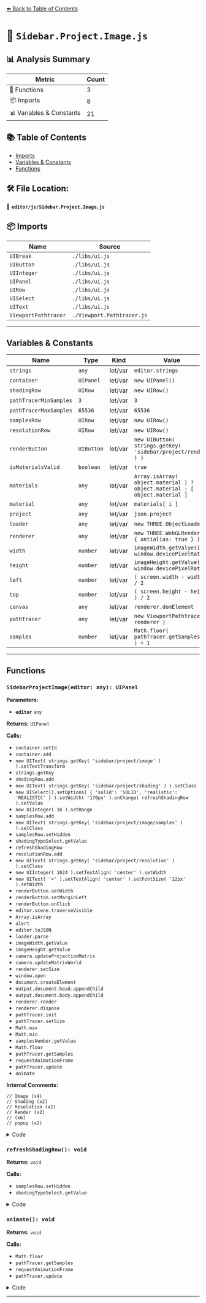 [⬅️ Back to Table of Contents](../../index.md)

# 📄 `Sidebar.Project.Image.js`

## 📊 Analysis Summary

| Metric | Count |
|--------|-------|
| 🔧 Functions | 3 |
| 📦 Imports | 8 |
| 📊 Variables & Constants | 21 |

## 📚 Table of Contents

- [Imports](#imports)
- [Variables & Constants](#variables-constants)
- [Functions](#functions)

## 🛠️ File Location:
📂 **`editor/js/Sidebar.Project.Image.js`**

## 📦 Imports

| Name | Source |
|------|--------|
| `UIBreak` | `./libs/ui.js` |
| `UIButton` | `./libs/ui.js` |
| `UIInteger` | `./libs/ui.js` |
| `UIPanel` | `./libs/ui.js` |
| `UIRow` | `./libs/ui.js` |
| `UISelect` | `./libs/ui.js` |
| `UIText` | `./libs/ui.js` |
| `ViewportPathtracer` | `./Viewport.Pathtracer.js` |


---

## Variables & Constants

| Name | Type | Kind | Value | Exported |
|------|------|------|-------|----------|
| `strings` | `any` | let/var | `editor.strings` | ✗ |
| `container` | `UIPanel` | let/var | `new UIPanel()` | ✗ |
| `shadingRow` | `UIRow` | let/var | `new UIRow()` | ✗ |
| `pathTracerMinSamples` | `3` | let/var | `3` | ✗ |
| `pathTracerMaxSamples` | `65536` | let/var | `65536` | ✗ |
| `samplesRow` | `UIRow` | let/var | `new UIRow()` | ✗ |
| `resolutionRow` | `UIRow` | let/var | `new UIRow()` | ✗ |
| `renderButton` | `UIButton` | let/var | `new UIButton( strings.getKey( 'sidebar/project/render' ) )` | ✗ |
| `isMaterialsValid` | `boolean` | let/var | `true` | ✗ |
| `materials` | `any` | let/var | `Array.isArray( object.material ) ? object.material : [ object.material ]` | ✗ |
| `material` | `any` | let/var | `materials[ i ]` | ✗ |
| `project` | `any` | let/var | `json.project` | ✗ |
| `loader` | `any` | let/var | `new THREE.ObjectLoader()` | ✗ |
| `renderer` | `any` | let/var | `new THREE.WebGLRenderer( { antialias: true } )` | ✗ |
| `width` | `number` | let/var | `imageWidth.getValue() / window.devicePixelRatio` | ✗ |
| `height` | `number` | let/var | `imageHeight.getValue() / window.devicePixelRatio` | ✗ |
| `left` | `number` | let/var | `( screen.width - width ) / 2` | ✗ |
| `top` | `number` | let/var | `( screen.height - height ) / 2` | ✗ |
| `canvas` | `any` | let/var | `renderer.domElement` | ✗ |
| `pathTracer` | `any` | let/var | `new ViewportPathtracer( renderer )` | ✗ |
| `samples` | `number` | let/var | `Math.floor( pathTracer.getSamples() ) + 1` | ✗ |


---

## Functions

### `SidebarProjectImage(editor: any): UIPanel`

**Parameters:**

- **`editor`** `any`

**Returns:** `UIPanel`

**Calls:**

- `container.setId`
- `container.add`
- `new UIText( strings.getKey( 'sidebar/project/image' ) ).setTextTransform`
- `strings.getKey`
- `shadingRow.add`
- `new UIText( strings.getKey( 'sidebar/project/shading' ) ).setClass`
- `new UISelect().setOptions( {
		'solid': 'SOLID',
		'realistic': 'REALISTIC'
	} ).setWidth( '170px' ).onChange( refreshShadingRow ).setValue`
- `new UIInteger( 16 ).setRange`
- `samplesRow.add`
- `new UIText( strings.getKey( 'sidebar/project/image/samples' ) ).setClass`
- `samplesRow.setHidden`
- `shadingTypeSelect.getValue`
- `refreshShadingRow`
- `resolutionRow.add`
- `new UIText( strings.getKey( 'sidebar/project/resolution' ) ).setClass`
- `new UIInteger( 1024 ).setTextAlign( 'center' ).setWidth`
- `new UIText( '×' ).setTextAlign( 'center' ).setFontSize( '12px' ).setWidth`
- `renderButton.setWidth`
- `renderButton.setMarginLeft`
- `renderButton.onClick`
- `editor.scene.traverseVisible`
- `Array.isArray`
- `alert`
- `editor.toJSON`
- `loader.parse`
- `imageWidth.getValue`
- `imageHeight.getValue`
- `camera.updateProjectionMatrix`
- `camera.updateMatrixWorld`
- `renderer.setSize`
- `window.open`
- `document.createElement`
- `output.document.head.appendChild`
- `output.document.body.appendChild`
- `renderer.render`
- `renderer.dispose`
- `pathTracer.init`
- `pathTracer.setSize`
- `Math.max`
- `Math.min`
- `samplesNumber.getValue`
- `Math.floor`
- `pathTracer.getSamples`
- `requestAnimationFrame`
- `pathTracer.update`
- `animate`

**Internal Comments:**
```
// Image (x4)
// Shading (x2)
// Resolution (x2)
// Render (x2)
// (x6)
// popup (x2)
```

<details><summary>Code</summary>

```typescript
function SidebarProjectImage( editor ) {

	const strings = editor.strings;

	const container = new UIPanel();
	container.setId( 'render' );

	// Image

	container.add( new UIText( strings.getKey( 'sidebar/project/image' ) ).setTextTransform( 'uppercase' ) );
	container.add( new UIBreak(), new UIBreak() );

	// Shading

	const shadingRow = new UIRow();
	container.add( shadingRow );

	shadingRow.add( new UIText( strings.getKey( 'sidebar/project/shading' ) ).setClass( 'Label' ) );

	const shadingTypeSelect = new UISelect().setOptions( {
		'solid': 'SOLID',
		'realistic': 'REALISTIC'
	} ).setWidth( '170px' ).onChange( refreshShadingRow ).setValue( 'solid' );
	shadingRow.add( shadingTypeSelect );

	const pathTracerMinSamples = 3;
	const pathTracerMaxSamples = 65536;
	const samplesNumber = new UIInteger( 16 ).setRange( pathTracerMinSamples, pathTracerMaxSamples );

	const samplesRow = new UIRow();
	samplesRow.add( new UIText( strings.getKey( 'sidebar/project/image/samples' ) ).setClass( 'Label' ) );
	samplesRow.add( samplesNumber );

	container.add( samplesRow );

	function refreshShadingRow() {

		samplesRow.setHidden( shadingTypeSelect.getValue() !== 'realistic' );

	}

	refreshShadingRow();

	// Resolution

	const resolutionRow = new UIRow();
	container.add( resolutionRow );

	resolutionRow.add( new UIText( strings.getKey( 'sidebar/project/resolution' ) ).setClass( 'Label' ) );

	const imageWidth = new UIInteger( 1024 ).setTextAlign( 'center' ).setWidth( '28px' );
	resolutionRow.add( imageWidth );

	resolutionRow.add( new UIText( '×' ).setTextAlign( 'center' ).setFontSize( '12px' ).setWidth( '12px' ) );

	const imageHeight = new UIInteger( 1024 ).setTextAlign( 'center' ).setWidth( '28px' );
	resolutionRow.add( imageHeight );

	// Render

	const renderButton = new UIButton( strings.getKey( 'sidebar/project/render' ) );
	renderButton.setWidth( '170px' );
	renderButton.setMarginLeft( '120px' );
	renderButton.onClick( async () => {

		if ( shadingTypeSelect.getValue() === 'realistic' ) {

			let isMaterialsValid = true;

			editor.scene.traverseVisible( ( object ) => {

				if ( object.isMesh ) {

					const materials = Array.isArray( object.material ) ? object.material : [ object.material ];

					for ( let i = 0; i < materials.length; i ++ ) {

						const material = materials[ i ];

						if ( ! material.isMeshStandardMaterial ) {

							isMaterialsValid = false;
							return;

						}

					}

				}

			} );

			if ( isMaterialsValid === false ) {

				alert( strings.getKey( 'prompt/rendering/realistic/unsupportedMaterial' ) );
				return;

			}

		}

		//

		const json = editor.toJSON();
		const project = json.project;

		//

		const loader = new THREE.ObjectLoader();

		const camera = loader.parse( json.camera );
		camera.aspect = imageWidth.getValue() / imageHeight.getValue();
		camera.updateProjectionMatrix();
		camera.updateMatrixWorld();

		const scene = loader.parse( json.scene );

		const renderer = new THREE.WebGLRenderer( { antialias: true } );
		renderer.setSize( imageWidth.getValue(), imageHeight.getValue() );

		if ( project.shadows !== undefined ) renderer.shadowMap.enabled = project.shadows;
		if ( project.shadowType !== undefined ) renderer.shadowMap.type = project.shadowType;
		if ( project.toneMapping !== undefined ) renderer.toneMapping = project.toneMapping;
		if ( project.toneMappingExposure !== undefined ) renderer.toneMappingExposure = project.toneMappingExposure;

		// popup

		const width = imageWidth.getValue() / window.devicePixelRatio;
		const height = imageHeight.getValue() / window.devicePixelRatio;

		const left = ( screen.width - width ) / 2;
		const top = ( screen.height - height ) / 2;

		const output = window.open( '', '_blank', `location=no,left=${left},top=${top},width=${width},height=${height}` );

		const meta = document.createElement( 'meta' );
		meta.name = 'viewport';
		meta.content = 'width=device-width, user-scalable=no, minimum-scale=1.0, maximum-scale=1.0';
		output.document.head.appendChild( meta );

		output.document.body.style.background = '#000';
		output.document.body.style.margin = '0px';
		output.document.body.style.overflow = 'hidden';

		const canvas = renderer.domElement;
		canvas.style.width = width + 'px';
		canvas.style.height = height + 'px';
		output.document.body.appendChild( canvas );

		//

		switch ( shadingTypeSelect.getValue() ) {

			case 'solid':

				renderer.render( scene, camera );
				renderer.dispose();

				break;

			case 'realistic':

				const status = document.createElement( 'div' );
				status.style.position = 'absolute';
				status.style.top = '10px';
				status.style.left = '10px';
				status.style.color = 'white';
				status.style.fontFamily = 'system-ui';
				status.style.fontSize = '12px';
				output.document.body.appendChild( status );

				const pathTracer = new ViewportPathtracer( renderer );
				pathTracer.init( scene, camera );
				pathTracer.setSize( imageWidth.getValue(), imageHeight.getValue() );

				const maxSamples = Math.max( pathTracerMinSamples, Math.min( pathTracerMaxSamples, samplesNumber.getValue() ) );

				function animate() {

					if ( output.closed === true ) return;

					const samples = Math.floor( pathTracer.getSamples() ) + 1;

					if ( samples < maxSamples ) {

						requestAnimationFrame( animate );

					}

					pathTracer.update();

					const progress = Math.floor( samples / maxSamples * 100 );

					status.textContent = `${ samples } / ${ maxSamples } ( ${ progress }% )`;

					if ( progress === 100 ) {

						status.textContent += ' ✓';

					}

				}

				animate();

				break;

		}

	} );
	container.add( renderButton );

	//

	return container;

}
```
</details>

### `refreshShadingRow(): void`

**Returns:** `void`

**Calls:**

- `samplesRow.setHidden`
- `shadingTypeSelect.getValue`

<details><summary>Code</summary>

```typescript
function refreshShadingRow() {

		samplesRow.setHidden( shadingTypeSelect.getValue() !== 'realistic' );

	}
```
</details>

### `animate(): void`

**Returns:** `void`

**Calls:**

- `Math.floor`
- `pathTracer.getSamples`
- `requestAnimationFrame`
- `pathTracer.update`

<details><summary>Code</summary>

```typescript
function animate() {

					if ( output.closed === true ) return;

					const samples = Math.floor( pathTracer.getSamples() ) + 1;

					if ( samples < maxSamples ) {

						requestAnimationFrame( animate );

					}

					pathTracer.update();

					const progress = Math.floor( samples / maxSamples * 100 );

					status.textContent = `${ samples } / ${ maxSamples } ( ${ progress }% )`;

					if ( progress === 100 ) {

						status.textContent += ' ✓';

					}

				}
```
</details>


---